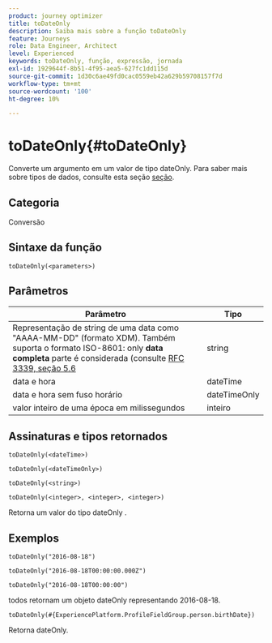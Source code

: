 ```yaml
---
product: journey optimizer
title: toDateOnly
description: Saiba mais sobre a função toDateOnly
feature: Journeys
role: Data Engineer, Architect
level: Experienced
keywords: toDateOnly, função, expressão, jornada
exl-id: 1929644f-8b51-4f95-aea5-627fc1dd115d
source-git-commit: 1d30c6ae49fd0cac0559eb42a629b59708157f7d
workflow-type: tm+mt
source-wordcount: '100'
ht-degree: 10%

---
```


# toDateOnly{#toDateOnly}

Converte um argumento em um valor de tipo dateOnly. Para saber mais sobre tipos de dados, consulte esta seção [seção](../expression/data-types.md).

## Categoria

Conversão

## Sintaxe da função

`toDateOnly(<parameters>)`

## Parâmetros

| Parâmetro | Tipo |
|-----------|------------------|
| Representação de string de uma data como &quot;AAAA-MM-DD&quot; (formato XDM). Também suporta o formato ISO-8601: only **data completa** parte é considerada (consulte [RFC 3339, seção 5.6](https://www.rfc-editor.org/rfc/rfc3339#section-5.6) | string |
| data e hora | dateTime |
| data e hora sem fuso horário | dateTimeOnly |
| valor inteiro de uma época em milissegundos | inteiro |

## Assinaturas e tipos retornados

`toDateOnly(<dateTime>)`

`toDateOnly(<dateTimeOnly>)`

`toDateOnly(<string>)`

`toDateOnly(<integer>, <integer>, <integer>)`

Retorna um valor do tipo dateOnly .

## Exemplos

`toDateOnly("2016-08-18")`

`toDateOnly("2016-08-18T00:00:00.000Z")`

`toDateOnly("2016-08-18T00:00:00")`

todos retornam um objeto dateOnly representando 2016-08-18.

`toDateOnly(#{ExperiencePlatform.ProfileFieldGroup.person.birthDate})`

Retorna dateOnly.
